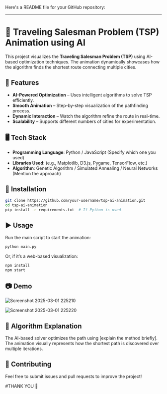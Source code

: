 Here's a README file for your GitHub repository:  

---

# 🚀 Traveling Salesman Problem (TSP) Animation using AI  

This project visualizes the **Traveling Salesman Problem (TSP)** using AI-based optimization techniques. The animation dynamically showcases how the algorithm finds the shortest route connecting multiple cities.  

## 📌 Features  

- **AI-Powered Optimization** – Uses intelligent algorithms to solve TSP efficiently.  
- **Smooth Animation** – Step-by-step visualization of the pathfinding process.  
- **Dynamic Interaction** – Watch the algorithm refine the route in real-time.  
- **Scalability** – Supports different numbers of cities for experimentation.  

## 🖥️ Tech Stack  

- **Programming Language**: Python / JavaScript (Specify which one you used)  
- **Libraries Used**: (e.g., Matplotlib, D3.js, Pygame, TensorFlow, etc.)  
- **Algorithm**: Genetic Algorithm / Simulated Annealing / Neural Networks (Mention the approach)  

## 🚀 Installation  

```bash
git clone https://github.com/your-username/tsp-ai-animation.git
cd tsp-ai-animation
pip install -r requirements.txt  # If Python is used
```

## ▶️ Usage  

Run the main script to start the animation:  

```bash
python main.py
```

Or, if it’s a web-based visualization:  

```bash
npm install
npm start
```

## 📷 Demo  

 ![Screenshot 2025-03-01 225210](https://github.com/user-attachments/assets/5ccaf5f9-cd1b-4e1b-bf13-d8348141da90)

![Screenshot 2025-03-01 225220](https://github.com/user-attachments/assets/49a913c7-4342-4ad5-ab3f-b99afd8020b8)

## 📜 Algorithm Explanation  

The AI-based solver optimizes the path using [explain the method briefly]. The animation visually represents how the shortest path is discovered over multiple iterations.  

## 🤝 Contributing  

Feel free to submit issues and pull requests to improve the project!  

#THANK YOU 🧿
